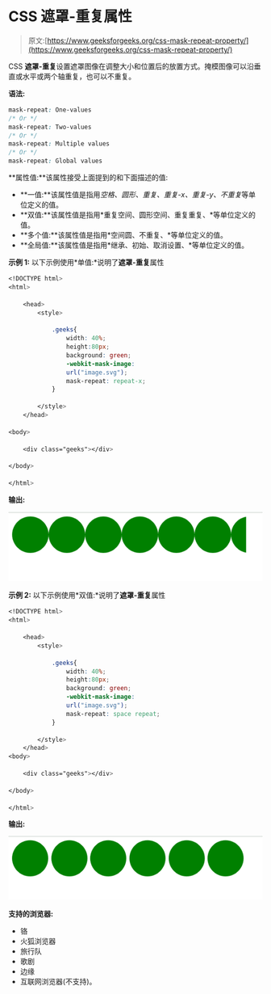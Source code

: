 # CSS 遮罩-重复属性

> 原文:[https://www.geeksforgeeks.org/css-mask-repeat-property/](https://www.geeksforgeeks.org/css-mask-repeat-property/)

CSS **遮罩-重复**设置遮罩图像在调整大小和位置后的放置方式。掩模图像可以沿垂直或水平或两个轴重复，也可以不重复。

**语法:**

```css
mask-repeat: One-values
/* Or */
mask-repeat: Two-values
/* Or */
mask-repeat: Multiple values
/* Or */
mask-repeat: Global values
```

**属性值:**该属性接受上面提到的和下面描述的值:

*   **一值:**该属性值是指用*空格、圆形、重复、重复-x、重复-y、不重复*等单位定义的值。
*   **双值:**该属性值是指用*重复空间、圆形空间、重复重复、*等单位定义的值。
*   **多个值:**该属性值是指用*空间圆、不重复、*等单位定义的值。
*   **全局值:**该属性值是指用*继承、初始、取消设置、*等单位定义的值。

**示例 1:** 以下示例使用*单值:*说明了**遮罩-重复**属性

```css
<!DOCTYPE html>
<html>

    <head>
        <style>

            .geeks{
                width: 40%;
                height:80px;
                background: green;
                -webkit-mask-image: 
                url("image.svg");
                mask-repeat: repeat-x;        
            }

        </style>
    </head>

<body>

    <div class="geeks"></div>

</body>

</html>
```

**输出:**

![](img/bcb8d110c2a2f7bb80d5345822b42149.png)

**示例 2:** 以下示例使用*双值:*说明了**遮罩-重复**属性

```css
<!DOCTYPE html>
<html>

    <head>
        <style>

            .geeks{
                width: 40%;
                height:80px;
                background: green;
                -webkit-mask-image: 
                url("image.svg");
                mask-repeat: space repeat;        
            }

        </style>
    </head>
<body>

    <div class="geeks"></div>

</body>

</html>
```

**输出:**

![](img/b031607a8cf6736a60cadf1e74be4ac6.png)

**支持的浏览器:**

*   铬
*   火狐浏览器
*   旅行队
*   歌剧
*   边缘
*   互联网浏览器(不支持)。